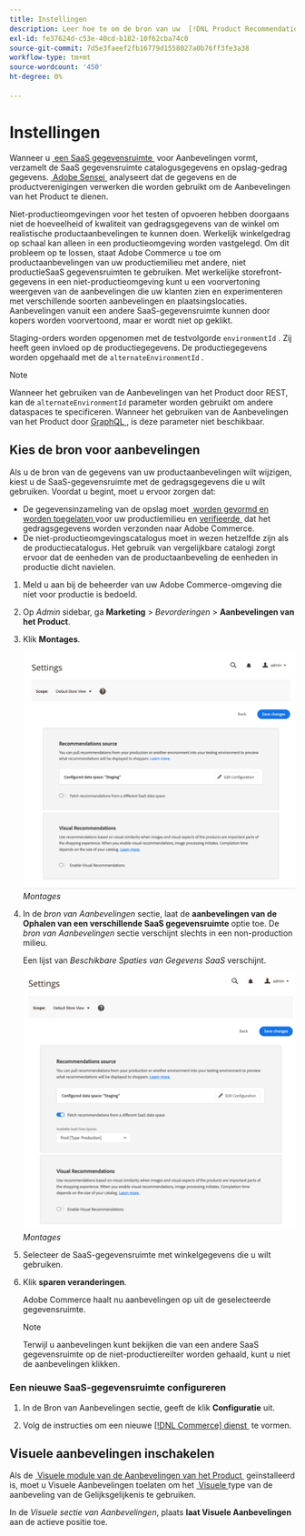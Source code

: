 ```yaml
---
title: Instellingen
description: Leer hoe te om de bron van uw  [!DNL Product Recommendations]  gegevens te veranderen en hoe te om visuele aanbevelingen toe te laten.
exl-id: fe37624d-c53e-40cd-b182-10f62cba74c0
source-git-commit: 7d5e3faeef2fb16779d1558027a0b76ff3fe3a38
workflow-type: tm+mt
source-wordcount: '450'
ht-degree: 0%

---
```


# Instellingen

Wanneer u [&#x200B; een SaaS gegevensruimte &#x200B;](../landing/saas.md#saas-configuration) voor Aanbevelingen vormt, verzamelt de SaaS gegevensruimte catalogusgegevens en opslag-gedrag gegevens. [&#x200B; Adobe Sensei &#x200B;](https://www.adobe.com/sensei.html) analyseert dat de gegevens en de productverenigingen verwerken die worden gebruikt om de Aanbevelingen van het Product te dienen.

Niet-productieomgevingen voor het testen of opvoeren hebben doorgaans niet de hoeveelheid of kwaliteit van gedragsgegevens van de winkel om realistische productaanbevelingen te kunnen doen. Werkelijk winkelgedrag op schaal kan alleen in een productieomgeving worden vastgelegd. Om dit probleem op te lossen, staat Adobe Commerce u toe om productaanbevelingen van uw productiemilieu met andere, niet productieSaaS gegevensruimten te gebruiken. Met werkelijke storefront-gegevens in een niet-productieomgeving kunt u een voorvertoning weergeven van de aanbevelingen die uw klanten zien en experimenteren met verschillende soorten aanbevelingen en plaatsingslocaties. Aanbevelingen vanuit een andere SaaS-gegevensruimte kunnen door kopers worden voorvertoond, maar er wordt niet op geklikt.

Staging-orders worden opgenomen met de testvolgorde `environmentId` . Zij heeft geen invloed op de productiegegevens. De productiegegevens worden opgehaald met de `alternateEnvironmentId` .

>[!NOTE]
>
>Wanneer het gebruiken van de Aanbevelingen van het Product door REST, kan de `alternateEnvironmentId` parameter worden gebruikt om andere dataspaces te specificeren. Wanneer het gebruiken van de Aanbevelingen van het Product door [&#x200B; GraphQL &#x200B;](https://developer.adobe.com/commerce/webapi/graphql/schema/product-recommendations/queries/recommendations/), is deze parameter niet beschikbaar.

## Kies de bron voor aanbevelingen

Als u de bron van de gegevens van uw productaanbevelingen wilt wijzigen, kiest u de SaaS-gegevensruimte met de gedragsgegevens die u wilt gebruiken. Voordat u begint, moet u ervoor zorgen dat:

- De gegevensinzameling van de opslag moet [&#x200B; worden gevormd en worden toegelaten &#x200B;](install-configure.md) voor uw productiemilieu en [&#x200B; verifieerde &#x200B;](https://developer.adobe.com/commerce/services/shared-services/storefront-events/collector/verify/) dat het gedragsgegevens worden verzonden naar Adobe Commerce.
- De niet-productieomgevingscatalogus moet in wezen hetzelfde zijn als de productiecatalogus. Het gebruik van vergelijkbare catalogi zorgt ervoor dat de eenheden van de productaanbeveling de eenheden in productie dicht navielen.

1. Meld u aan bij de beheerder van uw Adobe Commerce-omgeving die niet voor productie is bedoeld.

1. Op _Admin_ sidebar, ga **Marketing** > _Bevorderingen_ > **Aanbevelingen van het Product**.

1. Klik **Montages**.

   ![&#x200B; montages van de productaanbeveling &#x200B;](assets/settings.png)
   _Montages_

1. In de _bron van Aanbevelingen_ sectie, laat de **aanbevelingen van de Ophalen van een verschillende SaaS gegevensruimte** optie toe. De _bron van Aanbevelingen_ sectie verschijnt slechts in een non-production milieu.

   Een lijst van _Beschikbare Spaties van Gegevens SaaS_ verschijnt.

   ![&#x200B; montages van de productaanbeveling &#x200B;](assets/settings-select-saas.png)
   _Montages_

1. Selecteer de SaaS-gegevensruimte met winkelgegevens die u wilt gebruiken.

1. Klik **sparen veranderingen**.

   Adobe Commerce haalt nu aanbevelingen op uit de geselecteerde gegevensruimte.

   >[!NOTE]
   >
   > Terwijl u aanbevelingen kunt bekijken die van een andere SaaS gegevensruimte op de niet-productiereilter worden gehaald, kunt u niet de aanbevelingen klikken.

### Een nieuwe SaaS-gegevensruimte configureren

1. In de Bron van Aanbevelingen sectie, geeft de klik **Configuratie** uit.

1. Volg de instructies om een nieuwe [[!DNL Commerce]  dienst &#x200B;](/help/landing/saas.md) te vormen.

## Visuele aanbevelingen inschakelen

Als de [&#x200B; Visuele module van de Aanbevelingen van het Product &#x200B;](install-configure.md) geïnstalleerd is, moet u Visuele Aanbevelingen toelaten om het [&#x200B; Visuele &#x200B;](type.md#visualsim) type van de aanbeveling van de Gelijksgelijkenis te gebruiken.

In de _Visuele sectie van Aanbevelingen_, plaats **laat Visuele Aanbevelingen** aan de actieve positie toe.
